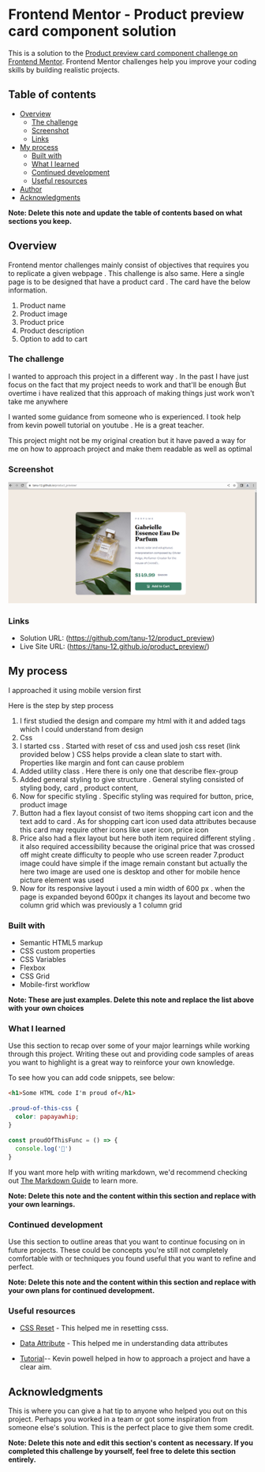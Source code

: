 # Frontend Mentor - Product preview card component solution

This is a solution to the [Product preview card component challenge on Frontend Mentor](https://www.frontendmentor.io/challenges/product-preview-card-component-GO7UmttRfa). Frontend Mentor challenges help you improve your coding skills by building realistic projects. 

## Table of contents

- [Overview](#overview)
  - [The challenge](#the-challenge)
  - [Screenshot](#screenshot)
  - [Links](#links)
- [My process](#my-process)
  - [Built with](#built-with)
  - [What I learned](#what-i-learned)
  - [Continued development](#continued-development)
  - [Useful resources](#useful-resources)
- [Author](#author)
- [Acknowledgments](#acknowledgments)

**Note: Delete this note and update the table of contents based on what sections you keep.**

## Overview
Frontend mentor challenges mainly consist of objectives that requires you to replicate a given webpage . This challenge is also same. Here a single page is to be designed that have a product card . The card have the below information.
1. Product name
2. Product image
3. Product price
4. Product description
5. Option to add to cart
### The challenge
I wanted to approach this project in a different way .
In the past I have just focus on the fact that my project needs to work and that'll be enough 
But overtime i have realized that this approach of making things just work won't take me anywhere 

I wanted some guidance from someone who is experienced.
I took help from kevin powell tutorial on youtube . He is a great teacher.

This project might not be my original creation but it have paved a way for me on how to
approach project and make them readable as well as optimal




### Screenshot

![](./Screenshot_2023-08-23_13-21-25.png)



### Links

- Solution URL: (https://github.com/tanu-12/product_preview)
- Live Site URL: (https://tanu-12.github.io/product_preview/)

## My process

I approached it using mobile version first 


Here is the step by step process

1. I first studied the design and compare my html with it and added tags which I could understand from design
2. Css
  1. I started css . Started with reset of css and used josh css reset (link provided below )
  CSS helps provide a clean slate to start with. Properties like margin and font can cause problem 
  2. Added utility class . Here there is only one that describe flex-group
  3. Added general styling to give structure . General styling consisted of styling body, card , product content,
  4. Now for specific styling . Specific styling was required for button, price, product image
  5. Button had a flex layout consist of two items shopping cart icon and the text add to card . As for shopping cart icon
  used data attributes because this card may require other icons like user icon, price icon
  6. Price also had a flex layout but here both item required different styling . it also required accessibility because the 
  original price that was crossed off might create difficulty to people who use screen reader
  7.product image could have simple if the image remain constant but actually the here two image are used one is desktop and other for mobile hence picture element was used 
3. Now for its responsive layout i used a min width of 600 px . when the page is expanded beyond 600px it changes its layout and 
become two column grid which was previously a 1 column grid 


### Built with

- Semantic HTML5 markup
- CSS custom properties
- CSS Variables
- Flexbox
- CSS Grid
- Mobile-first workflow


**Note: These are just examples. Delete this note and replace the list above with your own choices**

### What I learned

Use this section to recap over some of your major learnings while working through this project. Writing these out and providing code samples of areas you want to highlight is a great way to reinforce your own knowledge.

To see how you can add code snippets, see below:

```html
<h1>Some HTML code I'm proud of</h1>
```
```css
.proud-of-this-css {
  color: papayawhip;
}
```
```js
const proudOfThisFunc = () => {
  console.log('🎉')
}
```

If you want more help with writing markdown, we'd recommend checking out [The Markdown Guide](https://www.markdownguide.org/) to learn more.

**Note: Delete this note and the content within this section and replace with your own learnings.**

### Continued development

Use this section to outline areas that you want to continue focusing on in future projects. These could be concepts you're still not completely comfortable with or techniques you found useful that you want to refine and perfect.

**Note: Delete this note and the content within this section and replace with your own plans for continued development.**

### Useful resources

- [CSS Reset](https://www.joshwcomeau.com/css/custom-css-reset/) - This helped me in resetting csss. 


- [Data Attribute](https://css-tricks.com/a-complete-guide-to-data-attributes/) - This helped me in understanding data attributes 

- [Tutorial](https://www.youtube.com/watch?v=B2WL6KkqhLQ)-- Kevin powell helped in how to approach a project and have a clear aim.



## Acknowledgments

This is where you can give a hat tip to anyone who helped you out on this project. Perhaps you worked in a team or got some inspiration from someone else's solution. This is the perfect place to give them some credit.

**Note: Delete this note and edit this section's content as necessary. If you completed this challenge by yourself, feel free to delete this section entirely.**
